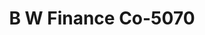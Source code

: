 ---
f_zip-code: 78102
f_state-code: TX
title: B W Finance Co-5070
f_phone: 361-358-8888
f_city-only: Beeville
f_address: 303 North Washington Street Beeville
f_location-unique-id: '5070'
slug: b-w-finance-co-5070
updated-on: '2024-05-30T13:46:58.046Z'
created-on: '2024-05-30T13:36:59.803Z'
published-on: '2024-05-30T13:54:32.469Z'
f_city-state: cms/city/beeville-tx.md
f_company: cms/company/b-w-finance-co.md
f_state: cms/state/texas.md
layout: '[payday-loan].html'
tags: payday-loan
---